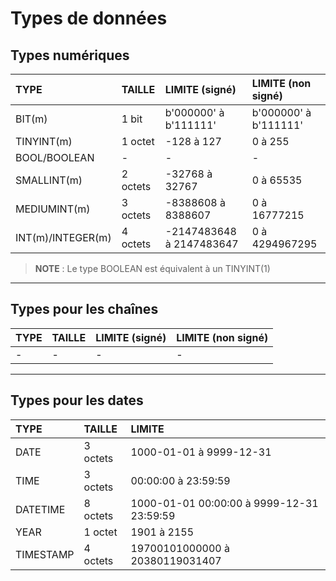 # Types de données

## Types numériques

|TYPE|TAILLE|LIMITE (signé)|LIMITE (non signé)|
|:--|:--|:--|:--|
|BIT(m)|1 bit|b'000000' à b'111111'|b'000000' à b'111111'|
|TINYINT(m)|1 octet|-128 à 127|0 à 255|
|BOOL/BOOLEAN|-|-|-|
|SMALLINT(m)|2 octets|-32768 à 32767|0 à 65535|
|MEDIUMINT(m)|3 octets|-8388608 à 8388607|0 à 16777215|
|INT(m)/INTEGER(m)|4 octets|-2147483648 à 2147483647|0 à 4294967295|

> **NOTE** : Le type BOOLEAN est équivalent à un TINYINT(1)

---

## Types pour les chaînes

|TYPE|TAILLE|LIMITE (signé)|LIMITE (non signé)|
|:--|:--|:--|:--|
|-|-|-|-|

---

## Types pour les dates

|TYPE|TAILLE|LIMITE|
|:--|:--|:--|
|DATE|3 octets|1000-01-01 à 9999-12-31|
|TIME|3 octets|00:00:00 à 23:59:59|
|DATETIME|8 octets|1000-01-01 00:00:00 à 9999-12-31 23:59:59|
|YEAR|1 octet|1901 à 2155|
|TIMESTAMP|4 octets|19700101000000 à 20380119031407|
